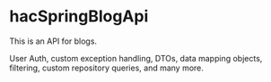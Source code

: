 # hacSpringBlogApi

This is an API for blogs. 

User Auth, custom exception handling, DTOs, data mapping objects, filtering, custom repository queries, and many more.
